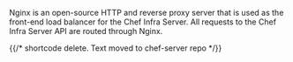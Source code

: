 Nginx is an open-source HTTP and reverse proxy server that is used as
the front-end load balancer for the Chef Infra Server. All requests to
the Chef Infra Server API are routed through Nginx.

{{/* shortcode delete. Text moved to chef-server repo */}}
